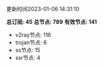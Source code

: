 更新时间2023-01-06 14:31:10

**总订阅: 45**
**总节点: 789**
**有效节点: 141**
- v2ray节点: 116
- trojan节点: 6
- ss节点: 15
- ssr节点: 4
